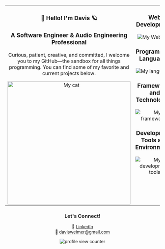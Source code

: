 <div align="center">
<table>
    <tr>
      <td valign="top">
        <div align="center">
          <h3>🚀 Hello! I'm Davis  🪐</h3>
          <h3>A Software Engineer & Audio Engineering Professional</h3>
          <p>
            Curious, patient, creative, and committed, I welcome you to my GitHub—the sandbox for all things programming. You can find some of my favorite and current projects below.
          </p>
          <img src="https://github.com/DavisWeimer/DavisWeimer/assets/128326999/a2cec57a-870f-4016-8d16-df72aefd6191" alt="My cat" width="400" height="400"/>
        </div>
      </td>
      <td valign="top">
        <div align="center">
          <h3>Web Development</h3>
          <p>
            <img src="https://skillicons.dev/icons?i=github,html,css" alt="My Web Dev"/>
          </p>
          <h3>Programming Languages</h3>
          <p>
            <img src="https://skillicons.dev/icons?i=ruby,js,cpp" alt="My languages"/>
          </p>
          <h3>Frameworks and Technologies</h3>
          <p align="center">
            <img src="https://skillicons.dev/icons?i=rails,react,postgres,graphql,nodejs,bootstrap&perline=3" alt="My frameworks"/>
          </p>
          <h3>Development Tools and Environments</h3>
          <p>
            <img src="https://skillicons.dev/icons?i=vscode,postman,git" alt="My development tools"/>
          </p>
        </div>
      </td>
    </tr>
  </table>
    
<h3>Let's Connect!</h3>

📘 [LinkedIn](https://www.linkedin.com/in/davis-weimer/)  
📧 davisweimer@gmail.com 


<p>
  <img src="https://komarev.com/ghpvc/?username=yourgithubusername&label=Profile%20views&style=flat-square" alt="profile view counter" />
</p>

</div>
